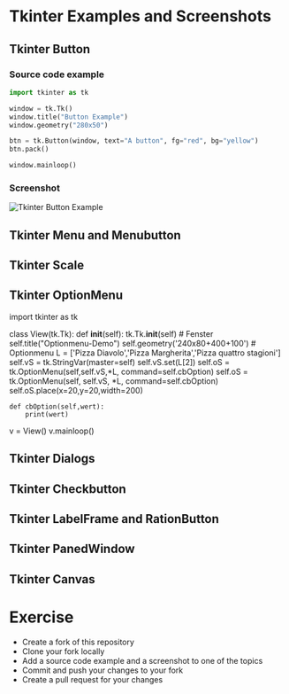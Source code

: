 # Tkinter Examples and Screenshots

## Tkinter Button

### Source code example

```python
import tkinter as tk

window = tk.Tk()
window.title("Button Example")
window.geometry("280x50")

btn = tk.Button(window, text="A button", fg="red", bg="yellow")
btn.pack()

window.mainloop()

```

### Screenshot
![Tkinter Button Example](tkinter_button.png "Tkinter Button Example")


## Tkinter Menu and Menubutton

## Tkinter Scale

## Tkinter OptionMenu

import tkinter as tk

class View(tk.Tk):
    def __init__(self):
        tk.Tk.__init__(self)
        # Fenster
        self.title("Optionmenu-Demo")
        self.geometry('240x80+400+100')
        # Optionmenu
        L = ['Pizza Diavolo','Pizza Margherita','Pizza quattro stagioni']
        self.vS = tk.StringVar(master=self)
        self.vS.set(L[2])
        self.oS = tk.OptionMenu(self,self.vS,*L, command=self.cbOption)
        self.oS = tk.OptionMenu(self, self.vS, *L, command=self.cbOption)
        self.oS.place(x=20,y=20,width=200)

    def cbOption(self,wert):
        print(wert)

v = View()
v.mainloop()

## Tkinter Dialogs

## Tkinter Checkbutton

## Tkinter LabelFrame and RationButton

## Tkinter PanedWindow

## Tkinter Canvas

# Exercise
 - Create a fork of this repository
 - Clone your fork locally
 - Add a source code example and a screenshot to one of the topics
 - Commit and push your changes to your fork
 - Create a pull request for your changes
